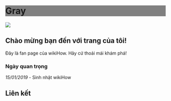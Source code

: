 <!DOCTYPE html>
<html>
<head>
<title>Pham Ngoc Anh Quoc</title>
</head>
<body>
<h1 style="background-color:Gray;">Gray</h1>
<img src="https://toanthaydinh.com/wp-content/uploads/2020/04/anh-bia-anime-cap-doi-8.png">
<h2> Chào mừng bạn đến với trang của tôi!</h1>
<p>Đây là fan page của wikiHow. Hãy cứ thoải mái khám phá!</p>
<h3>Ngày quan trọng</h2>
<p><i>15/01/2019</i> - Sinh nhật wikiHow</p>
<h2>Liên kết</h2>
</body>
</html>
